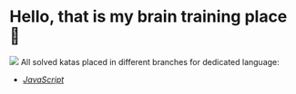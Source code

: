 # Hello, that is my brain training place 🤯
<img src="https://www.codewars.com/users/voladd/badges/large">
All solved katas placed in different branches for dedicated language:

* [_JavaScript_](https://github.com/voladdd/daily-katas/tree/js)
